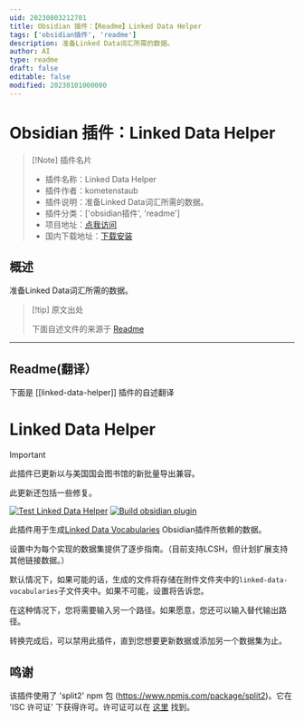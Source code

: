 ```yaml
---
uid: 20230803212701
title: Obsidian 插件：【Readme】Linked Data Helper
tags: ['obsidian插件', 'readme']
description: 准备Linked Data词汇所需的数据。
author: AI
type: readme
draft: false
editable: false
modified: 20230101000000
---
```


# Obsidian 插件：Linked Data Helper

> [!Note] 插件名片
> - 插件名称：Linked Data Helper
> - 插件作者：kometenstaub
> - 插件说明：准备Linked Data词汇所需的数据。
> - 插件分类：['obsidian插件', 'readme']
> - 项目地址：[点我访问](https://github.com/kometenstaub/linked-data-helper)
> - 国内下载地址：[下载安装](https://pkmer.cn/products/plugin/pluginMarket/?linked-data-helper)

## 概述

准备Linked Data词汇所需的数据。



> [!tip] 原文出处
> 
>下面自述文件的来源于 [Readme](https://ghproxy.net/https://raw.githubusercontent.com/kometenstaub/linked-data-helper/main/README.md)
> 

---

## Readme(翻译）

下面是 [[linked-data-helper]] 插件的自述翻译



# Linked Data Helper

> [!important]
> 
> 此插件已更新以与美国国会图书馆的新批量导出兼容。
> 
> 此更新还包括一些修复。

[![Test Linked Data Helper](https://github.com/kometenstaub/linked-data-helper/actions/workflows/test.yml/badge.svg)](https://github.com/kometenstaub/linked-data-helper/actions/workflows/test.yml)
[![Build obsidian plugin](https://github.com/kometenstaub/linked-data-helper/actions/workflows/releases.yml/badge.svg)](https://github.com/kometenstaub/linked-data-helper/actions/workflows/releases.yml)

此插件用于生成[Linked Data Vocabularies](https://github.com/kometenstaub/obsidian-linked-data-vocabularies) Obsidian插件所依赖的数据。

设置中为每个实现的数据集提供了逐步指南。（目前支持LCSH，但计划扩展支持其他链接数据。）

默认情况下，如果可能的话，生成的文件将存储在附件文件夹中的`linked-data-vocabularies`子文件夹中。如果不可能，设置将告诉您。

在这种情况下，您将需要输入另一个路径。如果愿意，您还可以输入替代输出路径。

转换完成后，可以禁用此插件，直到您想要更新数据或添加另一个数据集为止。

## 鸣谢

该插件使用了 'split2' npm 包 (https://www.npmjs.com/package/split2)。它在 'ISC 许可证' 下获得许可。许可证可以在 [这里](https://github.com/kometenstaub/linked-data-helper/blob/main/esbuild.js) 找到。



